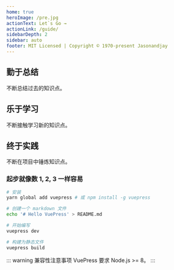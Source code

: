 ```yaml
---
home: true
heroImage: /pre.jpg
actionText: Let`s Go →
actionLink: /guide/
sidebarDepth: 2
sidebar: auto
footer: MIT Licensed | Copyright © 1970-present Jasonandjay
---
```


<div style="text-align: center">
  <Bit/>
</div>

<div class="features">
  <div class="feature">
    <h2>勤于总结</h2>
    <p>不断总结过去的知识点。</p>
  </div>
  <div class="feature">
    <h2>乐于学习</h2>
    <p>不断接触学习新的知识点。</p>
  </div>
  <div class="feature">
    <h2>终于实践</h2>
    <p>不断在项目中锤炼知识点。</p>
  </div>
</div>

### 起步就像数 1, 2, 3 一样容易

``` bash
# 安装
yarn global add vuepress # 或 npm install -g vuepress

# 创建一个 markdown 文件
echo '# Hello VuePress' > README.md

# 开始编写
vuepress dev

# 构建为静态文件
vuepress build
```

::: warning 兼容性注意事项
VuePress 要求 Node.js >= 8。
:::
